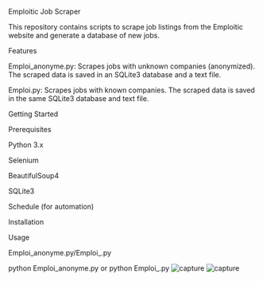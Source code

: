 Emploitic Job Scraper

This repository contains scripts to scrape job listings from the Emploitic website and generate a database of new jobs.

Features

Emploi_anonyme.py: Scrapes jobs with unknown companies (anonymized). The scraped data is saved in an SQLite3 database and a text file.

Emploi.py: Scrapes jobs with known companies. The scraped data is saved in the same SQLite3 database and text file.

Getting Started

Prerequisites

Python 3.x

Selenium

BeautifulSoup4

SQLite3

Schedule (for automation)

Installation

Usage

Emploi_anonyme.py/Emploi_.py


python Emploi_anonyme.py or python Emploi_.py 
![capture](https://github.com/majidBOUZAR/Emploitic-scrap-job/assets/36988298/80a55518-062b-40a2-a492-73814fb41bb6)
![capture](https://github.com/majidBOUZAR/Emploitic-scrap-job/assets/36988298/55efb3d5-2070-4032-b5a6-9ce4fea85b8f)

